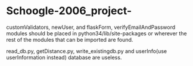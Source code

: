 # Schoogle-2006_project-

customValidators, newUser, and flaskForm, verifyEmailAndPassword modules should be placed in python34/lib/site-packages or wherever the rest of the modules that can be imported are
found. 

read_db.py, getDistance.py, write_existingdb.py and userInfo(use userInformation instead) database are useless. 
